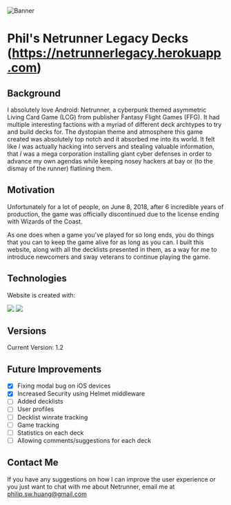 ![Banner](https://github.com/PhilHuangSW/philslegacynetrunner/header.png)
# Phil's Netrunner Legacy Decks (https://netrunnerlegacy.herokuapp.com)

## Background

I absolutely love Android: Netrunner, a cyberpunk themed asymmetric Living Card Game (LCG) from publisher Fantasy Flight Games (FFG). It had multiple interesting factions with a myriad of different deck archtypes to try and build decks for. The dystopian theme and atmosphere this game created was absolutely top notch and it absorbed me into its world. It felt like *I* was actually hacking into servers and stealing valuable information, that *I* was a mega corporation installing giant cyber defenses in order to advance my own agendas while keeping nosey hackers at bay or (to the dismay of the runner) flatlining them.

## Motivation

Unfortunately for a lot of people, on June 8, 2018, after 6 incredible years of production, the game was officially discontinued due to the license ending with Wizards of the Coast. 

As one does when a game you've played for so long ends, you do things that you can to keep the game alive for as long as you can. I built this website, along with all the decklists presented in them, as a way for me to introduce newcomers and sway veterans to continue playing the game. 

## Technologies

Website is created with: 

<a href="https://nodejs.org/en/download/" alt="node version">
  <img src="https://img.shields.io/badge/Node.js-v14.15.0-green.svg" /></a>

<a href="https://docs.npmjs.com/downloading-and-installing-node-js-and-npm" alt="npm version">
  <img src="https://img.shields.io/badge/npm-v6.14.8-red.svg" /></a>
  
  

## Versions

Current Version: 1.2

## Future Improvements

- [x] Fixing modal bug on iOS devices
- [x] Increased Security using Helmet middleware
- [ ] Added decklists
- [ ] User profiles
- [ ] Decklist winrate tracking
- [ ] Game tracking
- [ ] Statistics on each deck
- [ ] Allowing comments/suggestions for each deck

## Contact Me

If you have any suggestions on how I can improve the user experience or you just want to chat with me about Netrunner, email me at philip.sw.huang@gmail.com
